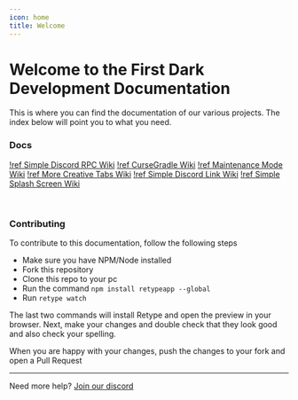 ```yaml
---
icon: home
title: Welcome
---
```

# Welcome to the First Dark Development Documentation

This is where you can find the documentation of our various projects. The index below will point you to what you need.

### Docs

[!ref Simple Discord RPC Wiki](https://srpc.fdd-docs.com)
[!ref CurseGradle Wiki](https://cursegradle.fdd-docs.com)
[!ref Maintenance Mode Wiki](https://mmode.fdd-docs.com)
[!ref More Creative Tabs Wiki](https://morecreative.fdd-docs.com)
[!ref Simple Discord Link Wiki](https://sdlink.fdd-docs.com)
[!ref Simple Splash Screen Wiki](https://sdlink.fdd-docs.com)

&nbsp;

### Contributing

To contribute to this documentation, follow the following steps

* Make sure you have NPM/Node installed
* Fork this repository
* Clone this repo to your pc
* Run the command `npm install retypeapp --global`
* Run `retype watch`

The last two commands will install Retype and open the preview in your browser. Next, make your changes and double check that they look good and also check your spelling.

When you are happy with your changes, push the changes to your fork and open a Pull Request
___
Need more help? [Join our discord](https://discord.gg/PdVnXf9)
